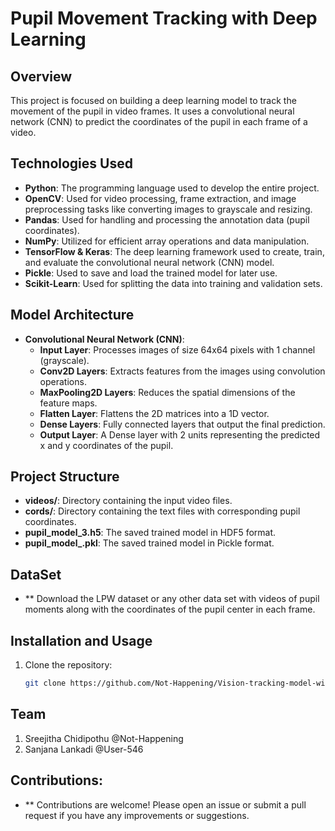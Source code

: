 # Pupil Movement Tracking with Deep Learning

## Overview
This project is focused on building a deep learning model to track the movement of the pupil in video frames. It uses a convolutional neural network (CNN) to predict the coordinates of the pupil in each frame of a video.

## Technologies Used
- **Python**: The programming language used to develop the entire project.
- **OpenCV**: Used for video processing, frame extraction, and image preprocessing tasks like converting images to grayscale and resizing.
- **Pandas**: Used for handling and processing the annotation data (pupil coordinates).
- **NumPy**: Utilized for efficient array operations and data manipulation.
- **TensorFlow & Keras**: The deep learning framework used to create, train, and evaluate the convolutional neural network (CNN) model.
- **Pickle**: Used to save and load the trained model for later use.
- **Scikit-Learn**: Used for splitting the data into training and validation sets.

## Model Architecture
- **Convolutional Neural Network (CNN)**:
  - **Input Layer**: Processes images of size 64x64 pixels with 1 channel (grayscale).
  - **Conv2D Layers**: Extracts features from the images using convolution operations.
  - **MaxPooling2D Layers**: Reduces the spatial dimensions of the feature maps.
  - **Flatten Layer**: Flattens the 2D matrices into a 1D vector.
  - **Dense Layers**: Fully connected layers that output the final prediction.
  - **Output Layer**: A Dense layer with 2 units representing the predicted x and y coordinates of the pupil.

## Project Structure
- **videos/**: Directory containing the input video files.
- **cords/**: Directory containing the text files with corresponding pupil coordinates.
- **pupil_model_3.h5**: The saved trained model in HDF5 format.
- **pupil_model_.pkl**: The saved trained model in Pickle format.

## DataSet
- ** Download the LPW dataset or any other data set with videos of pupil moments along with the coordinates of the pupil center in each frame.

## Installation and Usage
1. Clone the repository:
   ```bash
   git clone https://github.com/Not-Happening/Vision-tracking-model-with-Deep-Learning.git

## Team
1. Sreejitha Chidipothu @Not-Happening
2. Sanjana Lankadi @User-546

## Contributions:
- ** Contributions are welcome! Please open an issue or submit a pull request if you have any improvements or suggestions.

